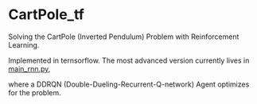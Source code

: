 # CartPole\_tf

Solving the CartPole (Inverted Pendulum) Problem with Reinforcement Learning.

Implemented in ternsorflow. The most advanced version currently lives in [main\_rnn.py](main_rnn.py),

where a DDRQN (Double-Dueling-Recurrent-Q-network) Agent optimizes for the problem.

